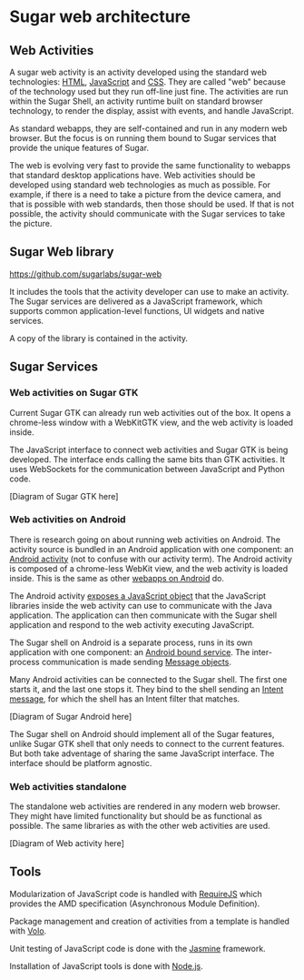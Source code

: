 Sugar web architecture
======================

Web Activities
--------------

A sugar web activity is an activity developed using the standard web
technologies: [HTML](dev.w3.org/html5/spec/),
[JavaScript](http://www.ecma-international.org/publications/standards/Ecma-262.htm)
and [CSS](http://www.w3.org/Style/CSS/). They are called "web" because
of the technology used but they run off-line just fine. The activities
are run within the Sugar Shell, an activity runtime built on standard
browser technology, to render the display, assist with events, and
handle JavaScript.

As standard webapps, they are self-contained and run in any modern web
browser. But the focus is on running them bound to Sugar services that
provide the unique features of Sugar.

The web is evolving very fast to provide the same functionality to
webapps that standard desktop applications have.  Web activities
should be developed using standard web technologies as much as
possible.  For example, if there is a need to take a picture from the
device camera, and that is possible with web standards, then those
should be used.  If that is not possible, the activity should
communicate with the Sugar services to take the picture.

Sugar Web library
-----------------

<https://github.com/sugarlabs/sugar-web>

It includes the tools that the activity developer can use to make an
activity.  The Sugar services are delivered as a JavaScript framework,
which supports common application-level functions, UI widgets and
native services.

A copy of the library is contained in the activity.

Sugar Services
--------------

### Web activities on Sugar GTK

Current Sugar GTK can already run web activities out of the box.  It
opens a chrome-less window with a WebKitGTK view, and the web activity
is loaded inside.

The JavaScript interface to connect web activities and Sugar GTK is
being developed.  The interface ends calling the same bits than GTK
activities.  It uses WebSockets for the communication between
JavaScript and Python code.

[Diagram of Sugar GTK here]

### Web activities on Android

There is research going on about running web activities on Android.
The activity source is bundled in an Android application with one
component: an [Android
activity](http://developer.android.com/guide/components/activities.html)
(not to confuse with our activity term).  The Android activity is
composed of a chrome-less WebKit view, and the web activity is loaded
inside.  This is the same as other [webapps on
Android](http://developer.android.com/guide/webapps/overview.html) do.

The Android activity [exposes a JavaScript
object](http://developer.android.com/guide/webapps/webview.html#UsingJavaScript)
that the JavaScript libraries inside the web activity can use to
communicate with the Java application.  The application can then
communicate with the Sugar shell application and respond to the web
activity executing JavaScript.

The Sugar shell on Android is a separate process, runs in its own
application with one component: an [Android bound
service](http://developer.android.com/guide/components/bound-services.html).
The inter-process communication is made sending [Message
objects](http://developer.android.com/reference/android/os/Message.html).

Many Android activities can be connected to the Sugar shell.  The
first one starts it, and the last one stops it.  They bind to the
shell sending an [Intent
message](http://developer.android.com/guide/components/intents-filters.html),
for which the shell has an Intent filter that matches.

[Diagram of Sugar Android here]

The Sugar shell on Android should implement all of the Sugar features,
unlike Sugar GTK shell that only needs to connect to the current
features.  But both take adventage of sharing the same JavaScript
interface.  The interface should be platform agnostic.

### Web activities standalone

The standalone web activities are rendered in any modern web browser. They might
have limited functionality but should be as functional as possible. The same
libraries as with the other web activities are used.

[Diagram of Web activity here]


Tools
-----

Modularization of JavaScript code is handled with
[RequireJS](http://requirejs.org/) which provides the AMD
specification (Asynchronous Module Definition).

Package management and creation of activities from a template is
handled with [Volo](http://volojs.org/).

Unit testing of JavaScript code is done with the
[Jasmine](http://pivotal.github.io/jasmine/) framework.

Installation of JavaScript tools is done with
[Node.js](http://nodejs.org/).
